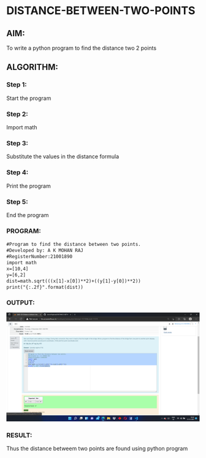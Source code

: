 # DISTANCE-BETWEEN-TWO-POINTS

## AIM:
To write a python program to find the distance two 2 points
## ALGORITHM:
### Step 1:
Start the program 
### Step 2: 
Import math
### Step 3: 
Substitute the values in the distance formula 
### Step 4:
Print the program 
### Step 5: 
End the program
### PROGRAM:
```
#Program to find the distance between two points.
#Developed by: A K MOHAN RAJ
#RegisterNumber:21001890
import math
x=[10,4]
y=[6,2]
dist=math.sqrt(((x[1]-x[0])**2)+((y[1]-y[0])**2))
print("{:.2f}".format(dist))
```


### OUTPUT:
![git log](mohanraj3.png)


### RESULT:
Thus the distance betweem two points are found using python program